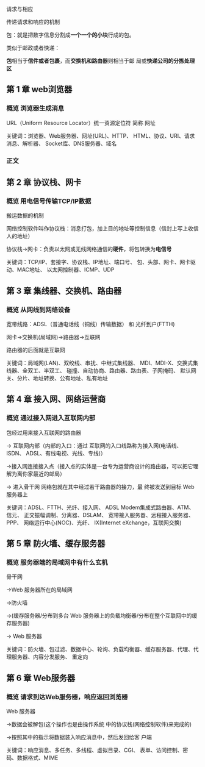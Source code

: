 请求与相应

传递请求和响应的机制

包：就是把数字信息分割成**一个一个的小块**行成的包。

类似于邮政或者快递：

**包**相当于**信件或者包裹**，而**交换机和路由器**则相当于邮 局或**快递公司的分拣处理区**

## 第 1 章 web浏览器

### 概览 浏览器生成消息

URL（Uniform Resource Locator）统一资源定位符 简称 网址

关键词：浏览器、Web服务器、网址(URL)、HTTP、 HTML、协议、URI、请求消息、解析器、 Socket库、DNS服务器、域名

### 正文



## 第 2 章  协议栈、网卡

### 概览 用电信号传输TCP/IP数据

搬运数据的机制

网络控制软件叫作协议栈：消息打包，加上目的地址等控制信息（信封上写上收信人的地址）

协议栈->网卡：负责以太网或无线网络通信的**硬件**，将包转换为**电信号**

关键词：TCP/IP、套接字、协议栈、IP地址、端口号、 包、头部、网卡、网卡驱动、MAC地址、 以太网控制器、ICMP、UDP

## 第 3 章  集线器、交换机、路由器

### 概览 从网线到网络设备

宽带线路：ADSL（普通电话线（铜线）传输数据） 和 光纤到户(FTTH)

网卡->交换机(局域网)->路由器->互联网

路由器的后面就是互联网

关键词：局域网(LAN)、双绞线、串扰、中继式集线器、 MDI、MDI-X、交换式集线器、全双工、半双工、 碰撞、自动协商、路由器、路由表、子网掩码、 默认网关、分片、地址转换、公有地址、私有地址

## 第 4 章  接入网、网络运营商

### 概览 通过接入网进入互联网内部

包经过用来接入互联网的路由器 

-> 互联网内部（内部的入口：通过 互联网的入口线路称为接入网(电话线、ISDN、 ADSL、有线电视、光线、专线)） 

->接入网连接接入点（接入点的实体是一台专为运营商设计的路由器，可以把它理解为离你家最近的邮局）

-> 进入骨干网 网络包就在其中经过若干路由器的接力，最 终被发送到目标 Web 服务器上

关键词：ADSL、FTTH、光纤、接入网、 ADSL Modem集成式路由器、ATM、信元、 正交振幅调制、分离器、DSLAM、 宽带接入服务器、远程接入服务器、PPP、 网络运行中心(NOC)、光纤、 IX(Internet eXchange，互联网交换)

## 第 5 章  防火墙、缓存服务器

### 概览 服务器端的局域网中有什么玄机

骨干网

->Web 服务器所在的局域网

->防火墙

->(缓存服务器/分布到多台 Web 服务器上的负载均衡器/分布在整个互联网中的缓存服务器)

-> Web 服务器

关键词：防火墙、包过滤、数据中心、轮询、负载均衡器、缓存服务器、代理、代理服务器、内容分发服务、
重定向

## 第 6 章  Web服务器

### 概览 请求到达Web服务器，响应返回浏览器

Web 服务器

->数据会被解包(这个操作也是由操作系统 中的协议栈(网络控制软件)来完成的)

->按照其中的指示将数据装入响应消息中，然后发回给客 户端

关键词：响应消息、多任务、多线程、虚拟目录、CGI、 表单、访问控制、密码、数据格式、MIME












